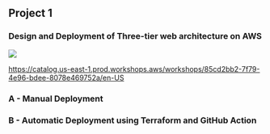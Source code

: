 
## Project 1

### Design and Deployment of Three-tier web architecture on AWS
![](/projects/project1/assets/3tierarch.PNG)

https://catalog.us-east-1.prod.workshops.aws/workshops/85cd2bb2-7f79-4e96-bdee-8078e469752a/en-US

### A - Manual Deployment



### B - Automatic Deployment using Terraform and GitHub Action
